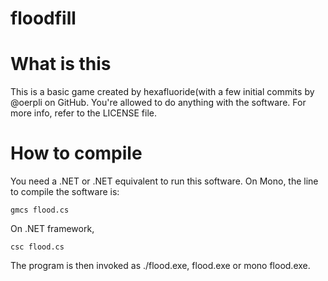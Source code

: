 floodfill
=========

What is this
=========
This is a basic game created by hexafluoride(with a few initial commits by @oerpli on GitHub.
You're allowed to do anything with the software. For more info, refer to the LICENSE file.

How to compile
=========
You need a .NET or .NET equivalent to run this software.
On Mono, the line to compile the software is:

    gmcs flood.cs
On .NET framework,

    csc flood.cs
The program is then invoked as ./flood.exe, flood.exe or mono flood.exe.
